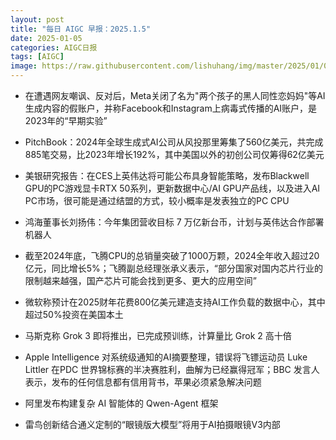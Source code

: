 ```yaml
---
layout: post
title: "每日 AIGC 早报：2025.1.5"
date: 2025-01-05
categories: AIGC日报
tags: [AIGC]
image: https://raw.githubusercontent.com/lishuhang/img/master/2025/01/0105-d.jpg
---
```


- 在遭遇网友嘲讽、反对后，Meta关闭了名为"两个孩子的黑人同性恋妈妈"等AI生成内容的假账户，并称Facebook和Instagram上病毒式传播的AI账户，是2023年的“早期实验”

- PitchBook：2024年全球生成式AI公司从风投那里筹集了560亿美元，共完成885笔交易，比2023年增长192%，其中美国以外的初创公司仅筹得62亿美元

- 美银研究报告：在CES上英伟达将可能公布具身智能策略，发布Blackwell GPU的PC游戏显卡RTX 50系列，更新数据中心/AI GPU产品线，以及进入AI PC市场，很可能是通过结盟的方式，较小概率是发表独立的PC CPU

- 鸿海董事长刘扬伟：今年集团营收目标 7 万亿新台币，计划与英伟达合作部署机器人

- 截至2024年底，飞腾CPU的总销量突破了1000万颗，2024全年收入超过20亿元，同比增长5%；飞腾副总经理张承义表示，“部分国家对国内芯片行业的限制越来越强，国产芯片可能会找到更多、更大的应用空间”

- 微软称预计在2025财年花费800亿美元建造支持AI工作负载的数据中心，其中超过50%投资在美国本土

- 马斯克称 Grok 3 即将推出，已完成预训练，计算量比 Grok 2 高十倍

- Apple Intelligence 对系统级通知的AI摘要整理，错误将飞镖运动员 Luke Littler 在PDC 世界锦标赛的半决赛胜利，曲解为已经赢得冠军；BBC 发言人表示，发布的任何信息都有信用背书，苹果必须紧急解决问题

- 阿里发布构建复杂 AI 智能体的 Qwen-Agent 框架

- 雷鸟创新结合通义定制的“眼镜版大模型”将用于AI拍摄眼镜V3内部